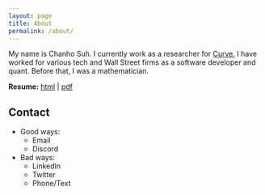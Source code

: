 ```yaml
---
layout: page
title: About
permalink: /about/
---
```


My name is Chanho Suh.  I currently work as a researcher for <a href="https://curve.fi">Curve.</a>  I have worked for various tech and Wall Street firms as a software developer and quant.  Before that, I was a mathematician.

**Resume:** [html](../assets/resume.html) | [pdf](../assets/resume.pdf)

## Contact
* Good ways:
  - Email
  - Discord
* Bad ways:
  - LinkedIn
  - Twitter
  - Phone/Text

